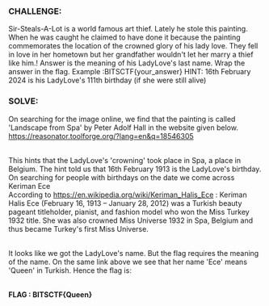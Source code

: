 ### CHALLENGE:</br>
Sir-Steals-A-Lot is a world famous art thief. Lately he stole this painting. When he was caught he claimed to have done it because the painting commemorates the location of the crowned glory of his lady love. They fell in love in her hometown but her grandfather wouldn't let her marry a thief like him.! 
Answer is the meaning of his LadyLove's last name. Wrap the answer in the flag. Example :BITSCTF{your_answer}
HINT: 16th February 2024 is his LadyLove's 111th birthday (if she were still alive)


### SOLVE:</br>
On searching for the image online, we find that the painting is called  'Landscape from Spa' by Peter Adolf Hall in the website given below.</br>
https://reasonator.toolforge.org/?lang=en&q=18546305 </br></br>

This hints that the LadyLove's 'crowning' took place in Spa, a place in Belgium. The hint told us that 16th February 1913 is the LadyLove's birthday.</br>
On searching for people with birthdays on the date we come across Keriman Ece</br>
According to https://en.wikipedia.org/wiki/Keriman_Halis_Ece :
Keriman Halis Ece (February 16, 1913 – January 28, 2012) was a Turkish beauty pageant titleholder, pianist, and fashion model who won the Miss Turkey 1932 title. She was also crowned Miss Universe 1932 in Spa, Belgium and thus became Turkey's first Miss Universe. </br></br>

It looks like we got the LadyLove's name. But the  flag requires the meaning of the name. On the same link above we see that her name 'Ece' means 'Queen' in Turkish. Hence the flag is: </br></br>

**FLAG : BITSCTF{Queen}**
